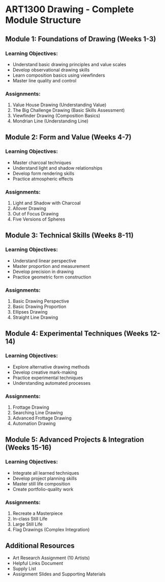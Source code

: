 # ART1300 Drawing - Complete Module Structure

## Module 1: Foundations of Drawing (Weeks 1-3)

### Learning Objectives:
- Understand basic drawing principles and value scales
- Develop observational drawing skills
- Learn composition basics using viewfinders
- Master line quality and control

### Assignments:
1. Value House Drawing (Understanding Value)
2. The Big Challenge Drawing (Basic Skills Assessment)
3. Viewfinder Drawing (Composition Basics)
4. Mondrian Line (Understanding Line)

## Module 2: Form and Value (Weeks 4-7)

### Learning Objectives:
- Master charcoal techniques
- Understand light and shadow relationships
- Develop form rendering skills
- Practice atmospheric effects

### Assignments:
1. Light and Shadow with Charcoal
2. Allover Drawing
3. Out of Focus Drawing
4. Five Versions of Spheres

## Module 3: Technical Skills (Weeks 8-11)

### Learning Objectives:
- Understand linear perspective
- Master proportion and measurement
- Develop precision in drawing
- Practice geometric form construction

### Assignments:
1. Basic Drawing Perspective
2. Basic Drawing Proportion
3. Ellipses Drawing
4. Straight Line Drawing

## Module 4: Experimental Techniques (Weeks 12-14)

### Learning Objectives:
- Explore alternative drawing methods
- Develop creative mark-making
- Practice experimental techniques
- Understanding automated processes

### Assignments:
1. Frottage Drawing
2. Searching Line Drawing
3. Advanced Frottage Drawing
4. Automation Drawing

## Module 5: Advanced Projects & Integration (Weeks 15-16)

### Learning Objectives:
- Integrate all learned techniques
- Develop project planning skills
- Master still life composition
- Create portfolio-quality work

### Assignments:
1. Recreate a Masterpiece
2. In-class Still Life
3. Large Still Life
4. Flag Drawings (Complex Integration)

## Additional Resources
- Art Research Assignment (10 Artists)
- Helpful Links Document
- Supply List
- Assignment Slides and Supporting Materials